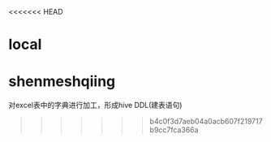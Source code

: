<<<<<<< HEAD
# local


shenmeshqiing
=======
对excel表中的字典进行加工，形成hive DDL(建表语句)
>>>>>>> b4c0f3d7aeb04a0acb607f219717b9cc7fca366a
